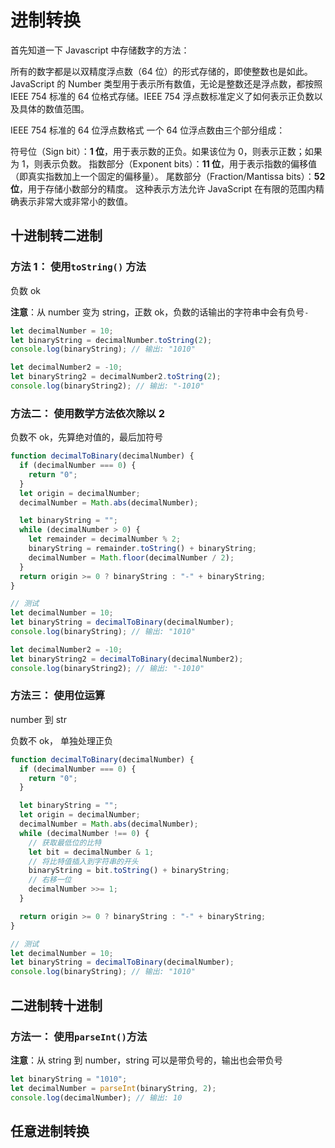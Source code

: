 # 进制转换

首先知道一下 Javascript 中存储数字的方法：

所有的数字都是以双精度浮点数（64 位）的形式存储的，即使整数也是如此。JavaScript 的 Number 类型用于表示所有数值，无论是整数还是浮点数，都按照 IEEE 754 标准的 64 位格式存储。IEEE 754 浮点数标准定义了如何表示正负数以及具体的数值范围。

IEEE 754 标准的 64 位浮点数格式
一个 64 位浮点数由三个部分组成：

符号位（Sign bit）：**1 位**，用于表示数的正负。如果该位为 0，则表示正数；如果为 1，则表示负数。
指数部分（Exponent bits）：**11 位**，用于表示指数的偏移值（即真实指数加上一个固定的偏移量）。
尾数部分（Fraction/Mantissa bits）：**52 位**，用于存储小数部分的精度。
这种表示方法允许 JavaScript 在有限的范围内精确表示非常大或非常小的数值。

## 十进制转二进制

### 方法 1： 使用`toString()` 方法

负数 ok

**注意**：从 number 变为 string，正数 ok，负数的话输出的字符串中会有负号`-`

```javascript
let decimalNumber = 10;
let binaryString = decimalNumber.toString(2);
console.log(binaryString); // 输出: "1010"

let decimalNumber2 = -10;
let binaryString2 = decimalNumber2.toString(2);
console.log(binaryString2); // 输出: "-1010"
```

### 方法二： 使用数学方法依次除以 2

负数不 ok，先算绝对值的，最后加符号

```javascript
function decimalToBinary(decimalNumber) {
  if (decimalNumber === 0) {
    return "0";
  }
  let origin = decimalNumber;
  decimalNumber = Math.abs(decimalNumber);

  let binaryString = "";
  while (decimalNumber > 0) {
    let remainder = decimalNumber % 2;
    binaryString = remainder.toString() + binaryString;
    decimalNumber = Math.floor(decimalNumber / 2);
  }
  return origin >= 0 ? binaryString : "-" + binaryString;
}

// 测试
let decimalNumber = 10;
let binaryString = decimalToBinary(decimalNumber);
console.log(binaryString); // 输出: "1010"

let decimalNumber2 = -10;
let binaryString2 = decimalToBinary(decimalNumber2);
console.log(binaryString2); // 输出: "-1010"
```

### 方法三： 使用位运算

number 到 str

负数不 ok， 单独处理正负

```javascript
function decimalToBinary(decimalNumber) {
  if (decimalNumber === 0) {
    return "0";
  }

  let binaryString = "";
  let origin = decimalNumber;
  decimalNumber = Math.abs(decimalNumber);
  while (decimalNumber !== 0) {
    // 获取最低位的比特
    let bit = decimalNumber & 1;
    // 将比特值插入到字符串的开头
    binaryString = bit.toString() + binaryString;
    // 右移一位
    decimalNumber >>= 1;
  }

  return origin >= 0 ? binaryString : "-" + binaryString;
}

// 测试
let decimalNumber = 10;
let binaryString = decimalToBinary(decimalNumber);
console.log(binaryString); // 输出: "1010"
```

## 二进制转十进制

### 方法一： 使用`parseInt()`方法

**注意**：从 string 到 number，string 可以是带负号的，输出也会带负号

```javascript
let binaryString = "1010";
let decimalNumber = parseInt(binaryString, 2);
console.log(decimalNumber); // 输出: 10
```

## 任意进制转换
